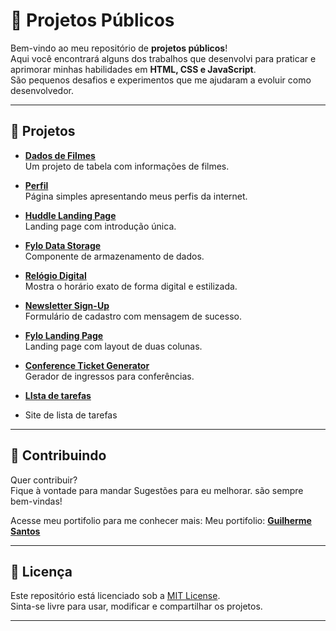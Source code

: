 
# 📂 Projetos Públicos

Bem-vindo ao meu repositório de **projetos públicos**!  
Aqui você encontrará alguns dos trabalhos que desenvolvi para praticar e aprimorar minhas habilidades em **HTML, CSS e JavaScript**.  
São pequenos desafios e experimentos que me ajudaram a evoluir como desenvolvedor.

---

## 🚀 Projetos

- **[Dados de Filmes](https://guilhermesantosi.github.io/projetos-publicos/dados-de-filmes)**  
  Um projeto de tabela com informações de filmes.

- **[Perfil](https://guilhermesantosi.github.io/projetos-publicos/Perfil)**  
  Página simples apresentando meus perfis da internet.

- **[Huddle Landing Page](https://guilhermesantosi.github.io/projetos-publicos/huddle-landing-page-with-single-introductory-section-master)**  
  Landing page com introdução única.

- **[Fylo Data Storage](https://guilhermesantosi.github.io/projetos-publicos/fylo-data-storage-component-master/)**  
  Componente de armazenamento de dados.

- **[Relógio Digital](https://guilhermesantosi.github.io/projetos-publicos/R%C3%A9logio-Digital/)**  
  Mostra o horário exato de forma digital e estilizada.

- **[Newsletter Sign-Up](https://guilhermesantosi.github.io/projetos-publicos/newsletter-sign-up-with-success-message-main/newsletter-sign-up-with-success-message-main/)**  
  Formulário de cadastro com mensagem de sucesso.

- **[Fylo Landing Page](https://guilhermesantosi.github.io/projetos-publicos/fylo-landing-page-with-two-column-layout-master/)**  
  Landing page com layout de duas colunas.

- **[Conference Ticket Generator](https://guilhermesantosi.github.io/projetos-publicos/conference-ticket-generator-main/)**  
  Gerador de ingressos para conferências.

- **[LIsta de tarefas](https://guilhermesantosi.github.io/projetos-publicos/lista-de-tarefas/)**
- Site de lista de tarefas

---

## 🤝 Contribuindo

Quer contribuir?  
Fique à vontade para mandar Sugestões para eu melhorar. são sempre bem-vindas!

Acesse meu portifolio para me conhecer mais:
Meu portifolio: **[Guilherme Santos](https://github.com/guilhermesantosi/profile)**

---

## 📜 Licença

Este repositório está licenciado sob a [MIT License](LICENSE).  
Sinta-se livre para usar, modificar e compartilhar os projetos.

---


